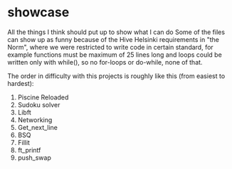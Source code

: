 # showcase
All the things I think should put up to show what I can do
Some of the files can show up as funny because of the Hive Helsinki requirements in "the Norm", where we were restricted to
write code in certain standard, for example functions must be maximum of 25 lines long and loops could be written only with while(), 
so no for-loops or do-while, none of that.

The order in difficulty with this projects is roughly like this (from easiest to hardest):

1. Piscine Reloaded
2. Sudoku solver
3. Libft
4. Networking
5. Get_next_line
6. BSQ
7. Fillit
8. ft_printf
9. push_swap

